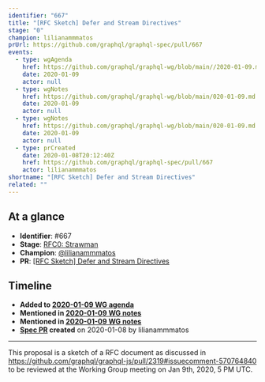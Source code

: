 ```yaml
---
identifier: "667"
title: "[RFC Sketch] Defer and Stream Directives"
stage: "0"
champion: lilianammmatos
prUrl: https://github.com/graphql/graphql-spec/pull/667
events:
  - type: wgAgenda
    href: https://github.com/graphql/graphql-wg/blob/main//2020-01-09.md
    date: 2020-01-09
    actor: null
  - type: wgNotes
    href: https://github.com/graphql/graphql-wg/blob/main/020-01-09.md
    date: 2020-01-09
    actor: null
  - type: wgNotes
    href: https://github.com/graphql/graphql-wg/blob/main/020-01-09.md
    date: 2020-01-09
    actor: null
  - type: prCreated
    date: 2020-01-08T20:12:40Z
    href: https://github.com/graphql/graphql-spec/pull/667
    actor: lilianammmatos
shortname: "[RFC Sketch] Defer and Stream Directives"
related: ""
---
```


## At a glance

- **Identifier**: #667
- **Stage**: [RFC0: Strawman](https://github.com/graphql/graphql-spec/blob/main/CONTRIBUTING.md#stage-0-strawman)
- **Champion**: [@lilianammmatos](https://github.com/lilianammmatos)
- **PR**: [[RFC Sketch] Defer and Stream Directives](https://github.com/graphql/graphql-spec/pull/667)

<!-- BEGIN_CUSTOM_TEXT -->



<!-- END_CUSTOM_TEXT -->

## Timeline

- **Added to [2020-01-09 WG agenda](https://github.com/graphql/graphql-wg/blob/main//2020-01-09.md)**
- **Mentioned in [2020-01-09 WG notes](https://github.com/graphql/graphql-wg/blob/main/020-01-09.md)**
- **Mentioned in [2020-01-09 WG notes](https://github.com/graphql/graphql-wg/blob/main/020-01-09.md)**
- **[Spec PR](https://github.com/graphql/graphql-spec/pull/667) created** on 2020-01-08 by lilianammmatos

<!-- VERBATIM -->

---

This proposal is a sketch of a RFC document as discussed in https://github.com/graphql/graphql-js/pull/2319#issuecomment-570764840 to be reviewed at the Working Group meeting on Jan 9th, 2020, 5 PM UTC.
